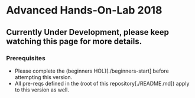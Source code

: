 # Advanced Hands-On-Lab 2018

## Currently Under Development, please keep watching this page for more details.

### Prerequisites
* Please complete the (beginners HOL)[./beginners-start] before attempting this version.
* All pre-reqs defined in the (root of this repository[./README.md]) apply to this version as well. 

